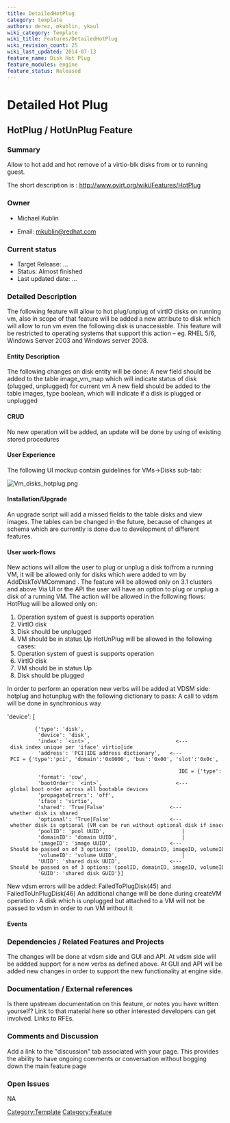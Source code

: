 ```yaml
---
title: DetailedHotPlug
category: template
authors: derez, mkublin, ykaul
wiki_category: Template
wiki_title: Features/DetailedHotPlug
wiki_revision_count: 25
wiki_last_updated: 2014-07-13
feature_name: Disk Hot Plug
feature_modules: engine
feature_status: Released
---
```


# Detailed Hot Plug

## HotPlug / HotUnPlug Feature

### Summary

Allow to hot add and hot remove of a virtio-blk disks from or to running guest.

The short description is : <http://www.ovirt.org/wiki/Features/HotPlug>

### Owner

*   Michael Kublin

<!-- -->

*   Email: mkublin@redhat.com

### Current status

*   Target Release: ...
*   Status: Almost finished
*   Last updated date: ...

### Detailed Description

The following feature will allow to hot plug/unplug of virtIO disks on running vm, also in scope of that feature will be added a new attribute to disk which will allow to run vm even the following disk is unaccesiable.
This feature will be restricted to operating systems that support this action – eg. RHEL 5/6, Windows Server 2003 and Windows server 2008.

#### Entity Description

The following changes on disk entity will be done: A new field should be added to the table image_vm_map which will indicate status of disk (plugged, unplugged) for current vm
A new field should be added to the table images, type boolean, which will indicate if a disk is plugged or unplugged

#### CRUD

No new operation will be added, an update will be done by using of existing stored procedures

#### User Experience

The following UI mockup contain guidelines for VMs->Disks sub-tab:

![](Vm_disks_hotplug.png "Vm_disks_hotplug.png")

#### Installation/Upgrade

An upgrade script will add a missed fields to the table disks and view images. The tables can be changed in the future, because of changes at schema which are currently is done due to development of different features.

#### User work-flows

New actions will allow the user to plug or unplug a disk to/from a running VM, it will be allowed only for disks which were added to vm by AddDiskToVMCommand . The feature will be allowed only on 3.1 clusters and above
Via UI or the API the user will have an option to plug or unplug a disk of a running VM.
The action will be allowed in the following flows:
HotPlug will be allowed only on:
1. Operation system of guest is supports operation
2. VirtIO disk
3. Disk should be unplugged
4. VM should be in status Up
HotUnPlug will be allowed in the following cases:
1. Operation system of guest is supports operation
2. VirtIO disk
3. VM should be in status Up
4. Disk should be plugged

In order to perform an operation new verbs will be added at VDSM side:
hotplug and hotunplug with the following dictionary to pass:
A call to vdsm will be done in synchronious way

'device': [

             {'type': 'disk',
              'device': 'disk',
              'index': `<int>`,                            <--- disk index unique per 'iface' virtio|ide
              'address': 'PCI|IDE address dictionary',   <--- PCI = {'type':'pci', 'domain':'0x0000', 'bus':'0x00', 'slot':'0x0c', 'function':'0x0'} ,  
                                                              IDE = {'type':'drive', 'controller':'0', 'bus':'0', 'unit':'0'}
              'format': 'cow',
              'bootOrder': `<int>`,                        <--- global boot order across all bootable devices
              'propagateErrors': 'off',
              'iface': 'virtio',
              'shared': 'True|False'                     <--- whether disk is shared
              'optional': 'True|False'                   <--- whether disk is optional (VM can be run without optional disk if inaccessible)
              'poolID': 'pool UUID',                         |
              'domainID': 'domain UUID',                     | 
              'imageID': 'image UUID',                   <--- Should be passed on of 3 options: (poolID, domainID, imageID, volumeID) or GUID or UUID   
              'volumeID': 'volume UUID',                     |
              'UUID': 'shared disk UUID',                <--- Should be passed on of 3 options: (poolID, domainID, imageID, volumeID) or GUID or UUID    
              'GUID': 'shared disk GUID'}]    

New vdsm errors will be added: FailedToPlugDisk(45) and FailedToUnPlugDisk(46)
 An additional change will be done during createVM operation :
A disk which is unplugged but attached to a VM will not be passed to vdsm in order to run VM without it

#### Events

### Dependencies / Related Features and Projects

The changes will be done at vdsm side and GUI and API.
At vdsm side will be addded support for a new verbs as defined above.
At GUI and API will be added new changes in order to support the new functionality at engine side.

### Documentation / External references

Is there upstream documentation on this feature, or notes you have written yourself? Link to that material here so other interested developers can get involved. Links to RFEs.

### Comments and Discussion

Add a link to the "discussion" tab associated with your page. This provides the ability to have ongoing comments or conversation without bogging down the main feature page

### Open Issues

NA

<Category:Template> <Category:Feature>
